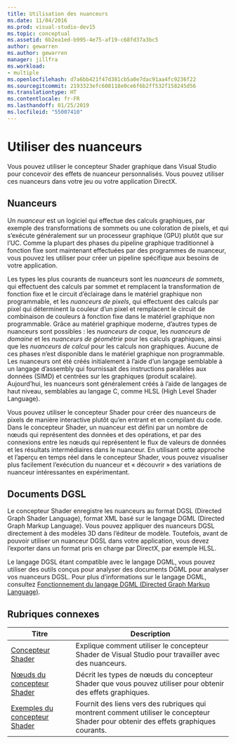 ```yaml
---
title: Utilisation des nuanceurs
ms.date: 11/04/2016
ms.prod: visual-studio-dev15
ms.topic: conceptual
ms.assetid: 6b2ea1ed-b995-4e75-af19-c68fd37a3bc5
author: gewarren
ms.author: gewarren
manager: jillfra
ms.workload:
- multiple
ms.openlocfilehash: d7a6bb421f47d381cb5a0e7dac91aa4fc9236f22
ms.sourcegitcommit: 2193323efc608118e0ce6f6b2ff532f158245d56
ms.translationtype: HT
ms.contentlocale: fr-FR
ms.lasthandoff: 01/25/2019
ms.locfileid: "55007410"
---
```

# <a name="work-with-shaders"></a>Utiliser des nuanceurs

Vous pouvez utiliser le concepteur Shader graphique dans Visual Studio pour concevoir des effets de nuanceur personnalisés. Vous pouvez utiliser ces nuanceurs dans votre jeu ou votre application DirectX.

## <a name="shaders"></a>Nuanceurs

Un *nuanceur* est un logiciel qui effectue des calculs graphiques, par exemple des transformations de sommets ou une coloration de pixels, et qui s’exécute généralement sur un processeur graphique (GPU) plutôt que sur l’UC. Comme la plupart des phases du pipeline graphique traditionnel à fonction fixe sont maintenant effectuées par des programmes de nuanceur, vous pouvez les utiliser pour créer un pipeline spécifique aux besoins de votre application.

Les types les plus courants de nuanceurs sont les *nuanceurs de sommets*, qui effectuent des calculs par sommet et remplacent la transformation de fonction fixe et le circuit d’éclairage dans le matériel graphique non programmable, et les *nuanceurs de pixels*, qui effectuent des calculs par pixel qui déterminent la couleur d’un pixel et remplacent le circuit de combinaison de couleurs à fonction fixe dans le matériel graphique non programmable. Grâce au matériel graphique moderne, d’autres types de nuanceurs sont possibles : les *nuanceurs de coque*, les *nuanceurs de domaine* et les *nuanceurs de géométrie* pour les calculs graphiques, ainsi que les *nuanceurs de calcul* pour les calculs non graphiques. Aucune de ces phases n’est disponible dans le matériel graphique non programmable. Les nuanceurs ont été créés initialement à l’aide d’un langage semblable à un langage d’assembly qui fournissait des instructions parallèles aux données (SIMD) et centrées sur les graphiques (produit scalaire). Aujourd’hui, les nuanceurs sont généralement créés à l’aide de langages de haut niveau, semblables au langage C, comme HLSL (High Level Shader Language).

Vous pouvez utiliser le concepteur Shader pour créer des nuanceurs de pixels de manière interactive plutôt qu’en entrant et en compilant du code. Dans le concepteur Shader, un nuanceur est défini par un nombre de nœuds qui représentent des données et des opérations, et par des connexions entre les nœuds qui représentent le flux de valeurs de données et les résultats intermédiaires dans le nuanceur. En utilisant cette approche et l’aperçu en temps réel dans le concepteur Shader, vous pouvez visualiser plus facilement l’exécution du nuanceur et « découvrir » des variations de nuanceur intéressantes en expérimentant.

## <a name="dgsl-documents"></a>Documents DGSL

Le concepteur Shader enregistre les nuanceurs au format DGSL (Directed Graph Shader Language), format XML basé sur le langage DGML (Directed Graph Markup Language). Vous pouvez appliquer des nuanceurs DGSL directement à des modèles 3D dans l’éditeur de modèle. Toutefois, avant de pouvoir utiliser un nuanceur DGSL dans votre application, vous devez l’exporter dans un format pris en charge par DirectX, par exemple HLSL.

Le langage DGSL étant compatible avec le langage DGML, vous pouvez utiliser des outils conçus pour analyser des documents DGML pour analyser vos nuanceurs DGSL. Pour plus d’informations sur le langage DGML, consultez [Fonctionnement du langage DGML (Directed Graph Markup Language)](../modeling/customize-code-maps-by-editing-the-dgml-files.md).

## <a name="related-topics"></a>Rubriques connexes

|Titre|Description|
|-----------|-----------------|
|[Concepteur Shader](../designers/shader-designer.md)|Explique comment utiliser le concepteur Shader de Visual Studio pour travailler avec des nuanceurs.|
|[Nœuds du concepteur Shader](../designers/shader-designer-nodes.md)|Décrit les types de nœuds du concepteur Shader que vous pouvez utiliser pour obtenir des effets graphiques.|
|[Exemples du concepteur Shader](../designers/shader-designer-examples.md)|Fournit des liens vers des rubriques qui montrent comment utiliser le concepteur Shader pour obtenir des effets graphiques courants.|